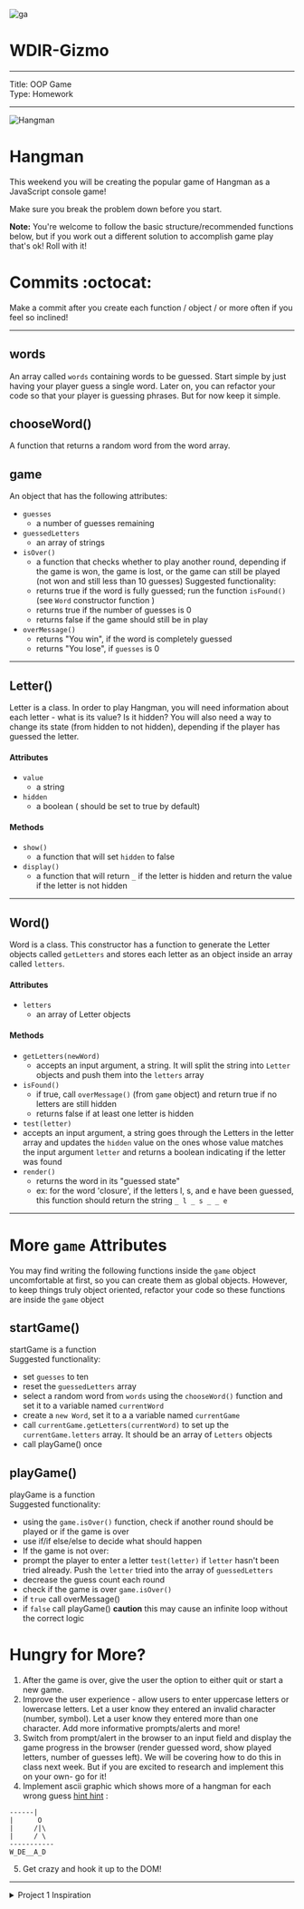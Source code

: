 ![ga](http://mobbook.generalassemb.ly/ga_cog.png)

# WDIR-Gizmo

---
Title: OOP Game<br>
Type: Homework <br>

---

![Hangman](http://www.roomrecess.com/Pictures/HangmanTitle.png)

# Hangman

This weekend you will be creating the popular game of Hangman as a JavaScript console game!

Make sure you break the problem down before you start.

**Note:** You're welcome to follow the basic structure/recommended functions below, but if you work out a different solution to accomplish game play that's ok! Roll with it!

# Commits :octocat:
Make a commit after you create each function / object / or more often if you feel so inclined!

<hr>

## words
An array called `words` containing words to be guessed. Start simple by just having your player guess a single word. Later on, you can refactor your code so that your player is guessing phrases. But for now keep it simple.

## chooseWord()
A function that returns a random word from the word array.

## game
An object that has the following attributes:

* `guesses`
  * a number of guesses remaining
* `guessedLetters`
  * an array of strings
* `isOver()`
  * a function that checks whether to play another round, depending if the game is won, the game is lost, or the game can still be played (not won and still less than 10 guesses)
   Suggested functionality:
   * returns true if the word is fully guessed; run the function `isFound()` (see `Word` constructor function )
   * returns true if the number of guesses is 0
   * returns false if the game should still be in play
* `overMessage()`
  * returns "You win", if the word is completely guessed
  * returns "You lose", if `guesses` is 0

<hr>

## Letter()

Letter is a class. In order to play Hangman, you will need information about each letter - what is its value? Is it hidden? You will also need a way to change its state (from hidden to not hidden), depending if the player has guessed the letter.

#### Attributes
* `value`
  * a string
* `hidden`
  * a boolean ( should be set to true by default)

#### Methods
* `show()`
  * a function that will set `hidden` to false
* `display()`
  * a function that will return ` _ ` if the letter is hidden and return the value if the letter is not hidden

<hr>

## Word()

Word is a class. This constructor has a function to generate the Letter objects called `getLetters` and stores each letter as an object inside an array called `letters`.

#### Attributes
* `letters`
  * an array of Letter objects

#### Methods
* `getLetters(newWord)`
  * accepts an input argument, a string. It will split the string into `Letter` objects and push them into the `letters` array
* `isFound()`
  * if true, call `overMessage()` (from `game` object)  and return true if no letters are still hidden
  * returns false if at least one letter is hidden
* `test(letter)`
 * accepts an input argument, a string goes through the Letters in the letter array and updates the `hidden` value on the ones whose value matches the input argument `letter` and returns a boolean indicating if the letter was found
* `render()`
  * returns the word in its "guessed state"
  * ex: for the word 'closure', if the letters l, s, and e have been guessed, this function should return the string `_ l _ s _ _ e`

<hr>

# More `game` Attributes
You may find writing the following functions inside the `game` object uncomfortable at first, so you can create them as global objects. However, to keep things truly object oriented, refactor your code so these functions are inside the `game` object

## startGame()
startGame is a function <br>
 Suggested functionality:
  * set `guesses` to ten
  * reset the `guessedLetters` array
  * select a random word from `words` using the `chooseWord()` function and set it to a variable named `currentWord`
  * create a `new Word`, set it to a a variable named `currentGame`
  * call `currentGame.getLetters(currentWord)` to set up the `currentGame.letters` array. It should be an array of `Letters` objects
  * call playGame() once

## playGame()
playGame is a function<br>
Suggested functionality:
 * using the `game.isOver()` function, check if another round should be played or if the game is over
  * use if/if else/else to decide what should happen
 * If the game is not over:
  * prompt the player to enter a letter
  `test(letter)` if `letter` hasn't been tried already. Push the `letter` tried into the array of `guessedLetters`
  * decrease the guess count each round
  * check if the game is over `game.isOver()`
   * if `true` call overMessage()
   * if `false` call playGame() **caution** this may cause an infinite loop without the correct logic


# Hungry for More?

1. After the game is over, give the user the option to either quit or start a new game.
2. Improve the user experience - allow users to enter uppercase letters or lowercase letters. Let a user know they entered an invalid character (number, symbol). Let a user know they entered more than one character. Add more informative prompts/alerts and more!
3. Switch from prompt/alert in the browser to an input field  and display the game progress in the browser (render guessed word, show played letters, number of guesses left). We will be covering how to do this in class next week. But if you are excited to research and implement this on your own- go for it!
4. Implement ascii graphic which shows more of a hangman for each wrong guess [hint hint](https://www.npmjs.com/package/ascii-art) :
```
------|
|      O
|     /|\
|     / \
-----------
W_DE__A_D
```
5. Get crazy and hook it up to the DOM!

<hr>
<details><summary>Project 1 Inspiration</summary>

Inspiration - Projects by Previous Students

* [Egghunt](https://j-hha.github.io/egg_hunt/)
* [Blackjack](https://cardosi.github.io/)
* [Piggy](https://shreiya.github.io/piggy/)
* [Tic Tac Toe](http://sepowitz.github.io/tic-tac-toe/)
* [Overwatch](http://jerricabobadilla.me/payload/)
* [Connect Four](http://katiezhou.github.io/connectfour.html)
* [Core Defense](https://dnialwill.github.io/project_1/)
* [Blackjack pixel art](http://kwwalter.github.io/retro-blackjack/)
* [Snake](https://awdriggs.github.io/snake/)

</details>
